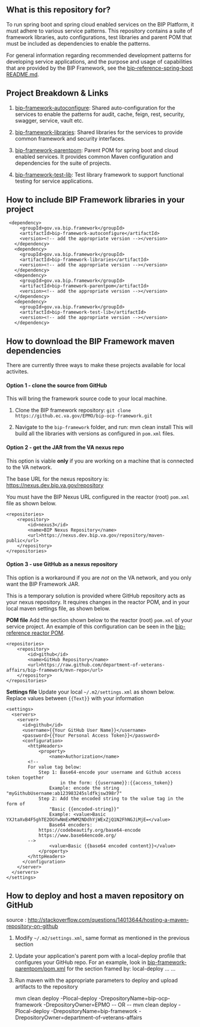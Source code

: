 ## What is this repository for?

To run spring boot and spring cloud enabled services on the BIP Platform, it must adhere to various service patterns. This repository contains a suite of framework libraries, auto configurations, test libraries and parent POM that must be included as dependencies to enable the patterns.

For general information regarding recommended development patterns for developing service applications, and the purpose and usage of capabilities that are provided by the BIP Framework, see the [bip-reference-spring-boot README.md](https://github.ec.va.gov/EPMO/bip-ocp-ref-spring-boot).

## Project Breakdown & Links

1. [bip-framework-autoconfigure](bip-framework-autoconfigure/README.md): Shared auto-configuration for the services to enable the patterns for audit, cache, feign, rest, security, swagger, service, vault etc.

1. [bip-framework-libraries](bip-framework-libraries/README.md): Shared libraries for the services to provide common framework and security interfaces. 

1. [bip-framework-parentpom](bip-framework-parentpom/README.md): Parent POM for spring boot and cloud enabled services. It provides common Maven configuration and dependencies for the suite of projects.

1. [bip-framework-test-lib](bip-framework-test-lib/README.md): Test library framework to support functional testing for service applications.

## How to include BIP Framework libraries in your project

     <dependency>
         <groupId>gov.va.bip.framework</groupId>
         <artifactId>bip-framework-autoconfigure</artifactId>
         <version><!-- add the appropriate version --></version>
       </dependency>
       <dependency>
         <groupId>gov.va.bip.framework</groupId>
         <artifactId>bip-framework-libraries</artifactId>
         <version><!-- add the appropriate version --></version>
       </dependency>
       <dependency>
         <groupId>gov.va.bip.framework</groupId>
         <artifactId>bip-framework-parentpom</artifactId>
         <version><!-- add the appropriate version --></version>
       </dependency>
       <dependency>
         <groupId>gov.va.bip.framework</groupId>
         <artifactId>bip-framework-test-lib</artifactId>
         <version><!-- add the appropriate version --></version>
       </dependency>

## How to download the BIP Framework maven dependencies
There are currently three ways to make these projects available for local activites.

#### Option 1 - clone the source from GitHub
This will bring the framework source code to your local machine.

1. Clone the BIP framework repository:
	 `git clone https://github.ec.va.gov/EPMO/bip-ocp-framework.git`

2. Navigate to the `bip-framework` folder, and run:
	mvn clean install
This will build all the libraries with versions as configured in `pom.xml` files.

#### Option 2 - get the JAR from the VA nexus repo
This option is viable **only** if you are working on a machine that is connected to the VA network.

The base URL for the nexus repository is: https://nexus.dev.bip.va.gov/repository 

You must have the BIP Nexus URL configured in the reactor (root) `pom.xml` file as shown below.
    
	<repositories>
		<repository>
			<id>nexus3</id>
			<name>BIP Nexus Repository</name>
			<url>https://nexus.dev.bip.va.gov/repository/maven-public</url>
		</repository>
	</repositories>
	
#### Option 3 - use GitHub as a nexus repository
This option is a workaround if you are *not* on the VA network, and you only want the BIP Framework JAR.

This is a temporary solution is provided where GitHub repository acts as your nexus repository.
It requires changes in the reactor POM, and in your local maven settings file, as shown below.

**POM file**
Add the section shown below to the reactor (root) `pom.xml` of your service project. An example of this configuration can be seen in the [bip-reference reactor POM](https://github.ec.va.gov/EPMO/bip-ocp-ref-spring-boot/blob/master/pom.xml).
 
	<repositories>
		<repository>
			<id>github</id>
			<name>GitHub Repository</name>
			<url>https://raw.github.com/department-of-veterans-affairs/bip-framework/mvn-repo</url>
		</repository>
	</repositories>

**Settings file**
Update your local `~/.m2/settings.xml` as shown below. Replace values between `{{Text}}` with your information

	<settings>
	  <servers>
	    <server>
	      <id>github</id>
	      <username>{{Your GitHub User Name}}</username>
	      <password>{{Your Personal Access Token}}</password>
	      <configuration>
        	<httpHeaders>
	          	<property>
	            	<name>Authorization</name>
           	<!--
			For value tag below:
				Step 1: Base64-encode your username and Github access token together
				        in the form: {{username}}:{{access_token}}
					Example: encode the string "myGithubUsername:ab123983245sldfkjsw398r7"
				Step 2: Add the encoded string to the value tag in the form of
					"Basic {{encoded-string}}"
					Example: <value>Basic YXJtaXvB4F5ghTE2OGYwNmExMWM2NDdhYjWExZjQ1N2FhNGJiMjE=</value>
	            	Base64 encoders:
				https://codebeautify.org/base64-encode
				https://www.base64encode.org/
			-->
	            	<value>Basic {{base64 encoded content}}</value>
	          	</property>
        	</httpHeaders>
          </configuration>
	    </server>
	  </servers>
	</settings>

## How to deploy and host a maven repository on GitHub

source : http://stackoverflow.com/questions/14013644/hosting-a-maven-repository-on-github

1. Modify `~/.m2/settings.xml`, same format as mentioned in the previous section 

2. Update your application's parent pom with a local-deploy profile that configures your GitHub repo. For an example, look in [bip-framework-parentpom/pom.xml](https://github.ec.va.gov/EPMO/bip-ocp-framework/blob/master/bip-framework-parentpom/pom.xml) for the section framed by:
    <profile>
        <id>local-deploy</id>
        ...    ...
    </profile>

3. Run maven with the appropriate parameters to deploy and upload artifacts to the repository
	
     mvn clean deploy -Plocal-deploy -DrepositoryName=bip-ocp-framework -DrepositoryOwner=EPMO 
-- OR --
     mvn clean deploy -Plocal-deploy -DrepositoryName=bip-framework -DrepositoryOwner=department-of-veterans-affairs
